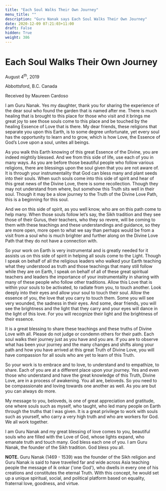 ```yaml
---
title: "Each Soul Walks Their Own Journey"
menu_title: ""
description: "Guru Nanak says Each Soul Walks Their Own Journey"
date: 2020-12-09 07:21:03+11:00
draft: False
hidden: True
weight: 386
---
```

# Each Soul Walks Their Own Journey

August 4<sup>th</sup>, 2019

Abbottsford, B.C. Canada

Received by Maureen Cardoso

 

I am Guru Nanak. Yes my daughter, thank you for sharing the experience of the dear soul who found the garden that is named after me. There is much healing that is brought to this place for those who visit and it brings me great joy to see those souls come to this place and be touched by the healing Essence of Love that is there. My dear friends, these religions that separate you upon this Earth, is to some degree unfortunate, yet every soul has the opportunity to learn and to grow, which is how Love, the Essence of God’s Love upon a soul, unites all beings. 

As you walk this Earth knowing of this great Essence of the Divine, you are indeed mightily blessed. And we from this side of life, use each of you in many ways. As you are before those beautiful people who follow various religions, there are blessings upon the soul given that you are not aware of. It is through your instrumentality that God can bless many and plant seeds into their souls. When such souls come into this side of spirit and hear of this great news of the Divine Love, there is some recollection. Though they may not understand from where, but somehow this Truth sits well in their soul. Though it may be a slow journey to the Truth of the Divine Love Path, this is a beginning for this soul.  

And we on this side of spirit, as you well know, who are on this path come to help many. When those souls follow let’s say, the Sikh tradition and they see those of their Gurus, their teachers, who they so revere, will be coming to them with these teachings and these understandings and guidance, so they are more open, more open to what we say than perhaps would be from a visit from a soul who is much brighter and further along on the Divine Love Path that they do not have a connection with.

So your work on Earth is very instrumental and is greatly needed for it assists us on this side of spirit in helping all souls come to the Light. Though I speak on behalf of all the religious leaders who walked your Earth teaching what they understood as truth and those teachings that many still follow while they are on Earth, I speak on behalf of all of these great spiritual teachers and leaders the importance of your instrumentality in sharing with many of these people who follow other traditions. Allow this Love that is within your souls to be activated, to radiate from you, to touch another. Look deeply into their eyes and allow your soul to touch their soul. Allow the essence of you, the love that you carry to touch them. Some you will see very wounded, the sadness in their eyes. And some, dear friends, you will see the brightness and the light that they carry and your eyes will dance in the light of this love. For you will recognize their light and the brightness of their essence.

It is a great blessing to share these teachings and these truths of Divine Love with all. Please do not judge or condemn others for their path. Each soul walks their journey just as you have and you are. If you are to observe what has been your journey and the many changes and shifts along your path and how you have arrived at this great Truth of Divine Love, you will have compassion for all souls who are yet to learn of this Truth. 

So your work is to embrace and to love, to understand and to empathize, to share. Each of you are at a different place upon your journey. Yes and even those who understand and have the great knowledge of this Truth, Divine Love, are in a process of awakening. You all are, beloveds. So you need to be compassionate and loving towards one another as well. As you are but you can always do more. 

My message to you, beloveds, is one of great appreciation and gratitude, one where souls such as myself, who taught, who led many people on Earth through the truths that I was given. It is a great privilege to work with souls such as yourself, who carry a very high truth and who are workers for God. We all work together. 


I am Guru Nanak and my great blessing of love comes to you, beautiful souls who are filled with the Love of God, whose lights expand, who emanate truth and touch many. God bless each one of you. I am Guru Nanak, the founder of the Sikh tradition. God bless you all.

**NOTE.**  Guru Nanak (1469 - 1539) was the founder of the Sikh religion and Guru Nanak is said to have travelled far and wide across Asia teaching people the message of ik onkar ('one God'), who dwells in every one of his creations and constitutes the eternal Truth. With this concept, he would set up a unique spiritual, social, and political platform based on equality, fraternal love, goodness, and virtue.